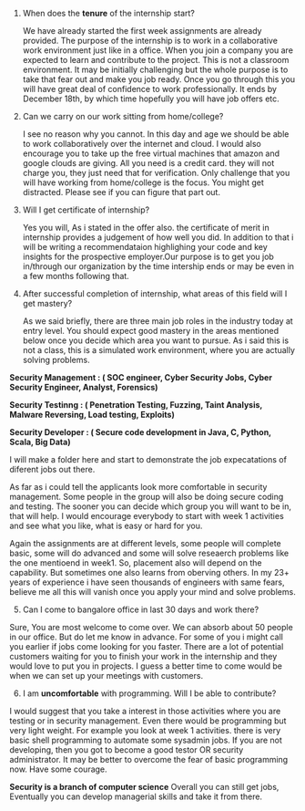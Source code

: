 1. When does the **tenure** of the internship start?

   We have already started the first week assignments are already provided. The purpose of the internship is to work in a collaborative work environment just like in a office. When you join a company you are expected to learn and contribute to the project. This is not a classroom environment. It may be initially challenging but the whole purpose is to take that fear out and make you job ready. Once you go through this you will have great deal of confidence to work professionally. It ends by December 18th, by which time hopefully you will have job offers etc. 

2. Can we carry on our work sitting from home/college?
   
   I see no reason why you cannot. In this day and age we should be able to work collaboratively over the internet and cloud. I would also encourage you to take up the free virtual machines that amazon and google clouds are giving. All you need is a credit card. they will not charge you, they just need that for verification. Only challenge that you will have working from home/college is the focus. You might get distracted. Please see if you can figure that part out.

3. Will I get certificate of internship?

   Yes you will, As i stated in the offer also. the certificate of merit in internship provides a judgement of how well you did. In addition to that i will be writing a recommendataion highlighing your code and key insights for the prospective employer.Our purpose is to get you job in/through our organization by the time intership ends or may be even in a few months following that. 

4. After successful completion of internship, what areas of this field will I get mastery?

   As we said briefly, there are three main job roles in the industry today at entry level. You should expect good mastery
in the areas mentioned below once you decide which area you want to pursue. As i said this is not a class, this is a simulated work environment, where you are actually solving problems. 

**Security Management : ( SOC engineer, Cyber Security Jobs, Cyber Security Engineer, Analyst, Forensics)**

**Security Testinng : ( Penetration Testing, Fuzzing, Taint Analysis, Malware Reversing, Load testing, Exploits)**

**Security Developer : ( Secure code development in Java, C, Python, Scala, Big Data)**

I will make a folder here and start to demonstrate the job expecatations of diferent jobs out there. 

As far as i could tell the applicants look more comfortable in security management. Some people in the group will also be doing secure coding and testing. The sooner you can decide which group you will want to be in, that will help. I would encourage everybody to start with week 1 activities and see what you like, what is easy or hard for you. 

Again the assignments are at different levels, some people will complete basic, some will do advanced and some will solve reseaerch problems like the one mentioend in week1. So, placement also will depend on the capability. But sometimes one also learns from oberving others. In my 23+ years of experience i have seen thousands of engineers with same fears, believe me all this will vanish once you apply your mind and solve problems. 

5. Can I come to bangalore office in last 30 days and work there?

Sure, You are most welcome to come over. We can absorb about 50 people in our office. But do let me know in advance. 
For some of you i might call you earlier if jobs come looking for you faster. There are a lot of potential customers waiting for you to finish your work in the internship and they would love to put you in projects. I guess a better time to come would be when we can set up your meetings with customers. 

6. I am **uncomfortable** with programming. Will I be able to contribute?

I would suggest that you take a interest in those activities where you are testing or in security management. 
Even there would be programming but very light weight. For example you look at week 1 activities. there is very basic 
shell programming to automate some sysadmin jobs. If you are not developing, then you got to become a good testor OR security 
administrator. It may be better to overcome the fear of basic programming now. Have some courage. 

**Security is a branch of computer science**
Overall you can still get jobs, Eventually you can develop managerial skills and take it from there. 



